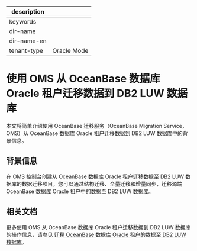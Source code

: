 |description||
|---|---|
|keywords||
|dir-name||
|dir-name-en||
|tenant-type|Oracle Mode|

# 使用 OMS 从 OceanBase 数据库 Oracle 租户迁移数据到 DB2 LUW 数据库

本文将简单介绍使用 OceanBase 迁移服务（OceanBase Migration Service，OMS）从 OceanBase 数据库 Oracle 租户迁移数据到 DB2 LUW 数据库中的背景信息。

## 背景信息
  
在 OMS 控制台创建从 OceanBase 数据库 Oracle 租户迁移数据至 DB2 LUW 数据库的数据迁移项目，您可以通过结构迁移、全量迁移和增量同步，迁移源端 OceanBase 数据库 Oracle 租户中的数据至 DB2 LUW 数据库。

## 相关文档

更多使用 OMS 从 OceanBase 数据库 Oracle 租户迁移数据到 DB2 LUW 数据库的操作信息，请参见 [迁移 OceanBase 数据库 Oracle 租户的数据至 DB2 LUW 数据库](https://www.oceanbase.com/docs/enterprise-oms-doc-cn-1000000000091372)。
